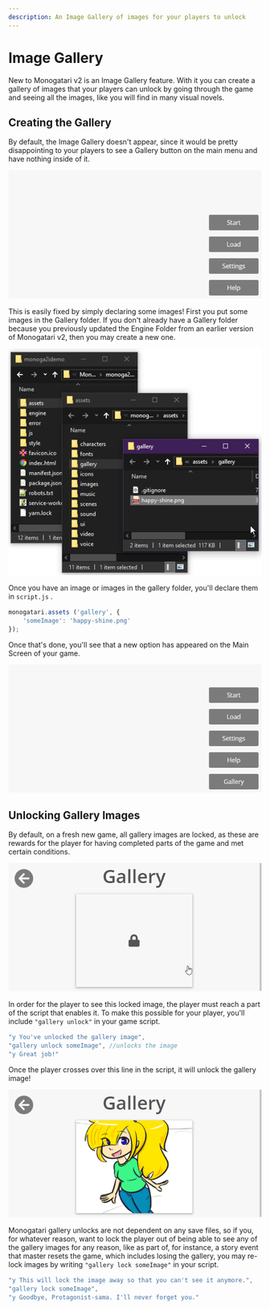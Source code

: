 ```yaml
---
description: An Image Gallery of images for your players to unlock
---
```


# Image Gallery

New to Monogatari v2 is an Image Gallery feature. With it you can create a gallery of images that your players can unlock by going through the game and seeing all the images, like you will find in many visual novels.

## Creating the Gallery

By default, the Image Gallery doesn't appear, since it would be pretty disappointing to your players to see a Gallery button on the main menu and have nothing inside of it. 

![Monogatari&apos;s Default Main Menu with no Gallery](../.gitbook/assets/image%20%283%29.png)

This is easily fixed by simply declaring some images! First you put some images in the Gallery folder. If you don't already have a Gallery folder because you previously updated the Engine Folder from an earlier version of Monogatari v2, then you may create a new one.

![The &quot;gallery&quot; folder is located inside of your &quot;assets&quot; folder in your game&apos;s directory.](../.gitbook/assets/image%20%2813%29.png)

Once you have an image or images in the gallery folder, you'll declare them in `script.js` . 

```javascript
monogatari.assets ('gallery', {
	'someImage': 'happy-shine.png'
});
```

Once that's done, you'll see that a new option has appeared on the Main Screen of your game.

![Monogatari&apos;s Default Main Menu with the Gallery option available.](../.gitbook/assets/image%20%287%29.png)

## Unlocking Gallery Images

By default, on a fresh new game, all gallery images are locked, as these are rewards for the player for having completed parts of the game and met certain conditions.

![The default Gallery screen with one image, with that one image being locked.](../.gitbook/assets/image%20%281%29.png)

In order for the player to see this locked image, the player must reach a part of the script that enables it. To make this possible for your player, you'll include `"gallery unlock"` in your game script.

```javascript
"y You've unlocked the gallery image",
"gallery unlock someImage", //unlocks the image
"y Great job!"
```

Once the player crosses over this line in the script, it will unlock the gallery image!

![The default Gallery screen with one image, with that one image being Unlocked.](../.gitbook/assets/image%20%289%29.png)

Monogatari gallery unlocks are not dependent on any save files, so if you, for whatever reason, want to lock the player out of being able to see any of the gallery images for any reason, like as part of, for instance, a story event that master resets the game, which includes losing the gallery, you may re-lock images by writing `"gallery lock someImage"` in your script.

```javascript
"y This will lock the image away so that you can't see it anymore.",
"gallery lock someImage",
"y Goodbye, Protagonist-sama. I'll never forget you."
```



